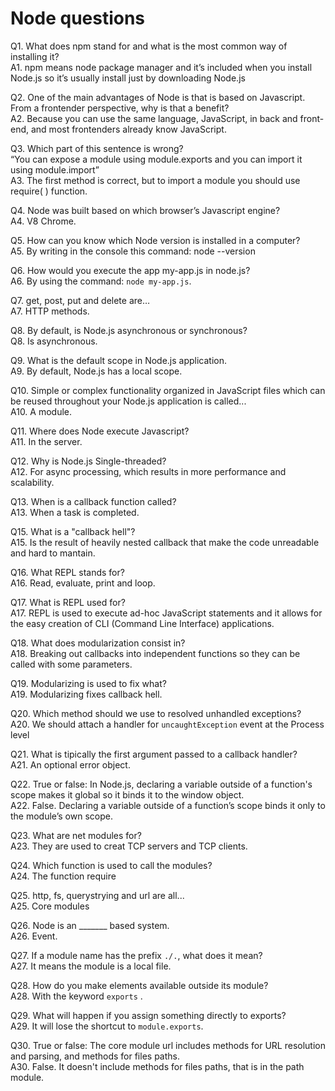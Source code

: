 # Node questions 

Q1. What does npm stand for and what is the most common way of installing it?<br>
A1. npm means node package manager and it’s included when you install Node.js so it’s usually install just by downloading Node.js

Q2. One of the main advantages of Node is that is based on Javascript. From a frontender perspective, why is that a benefit?<br>
A2. Because you can use the same language, JavaScript, in back and front-end, and most frontenders already know JavaScript.

Q3. Which part of this sentence is wrong? <br>
“You can expose a module using module.exports and you can import it using module.import”<br>
A3. The first method is correct, but to import a module you should use require( ) function.

Q4. Node was built based on which browser’s Javascript engine?<br>
A4. V8 Chrome.

Q5. How can you know which Node version is installed in a computer?<br>
A5. By writing in the console this command: node --version

Q6. How would you execute the app my-app.js in node.js? <br>
A6. By using the command: `node my-app.js`.

Q7. get, post, put and delete are…<br>
A7. HTTP methods.

Q8. By default, is Node.js asynchronous or synchronous?<br>
Q8. Is asynchronous.

Q9. What is the default scope in Node.js application. <br>
A9. By default, Node.js has a local scope.

Q10. Simple or complex functionality organized in JavaScript files which can be reused throughout your Node.js application is called...<br>
A10. A module.

Q11. Where does Node execute Javascript?<br>
A11. In the server.

Q12. Why is Node.js Single-threaded?<br>
A12. For async processing, which results in more performance and scalability.

Q13. When is a callback function called?<br>
A13. When a task is completed.

Q15. What is a "callback hell"?<br>
A15. Is the result of heavily nested callback that make the code unreadable and hard to mantain.

Q16. What REPL stands for?<br>
A16. Read, evaluate, print and loop.

Q17. What is REPL used for?<br>
A17. REPL is used to execute ad-hoc JavaScript statements and it allows for the easy creation of CLI (Command Line Interface) applications.

Q18. What does modularization consist in?<br>
A18. Breaking out callbacks into independent functions so they can be called with some parameters.

Q19. Modularizing is used to fix what?<br>
A19. Modularizing fixes callback hell.

Q20. Which method should we use to resolved unhandled exceptions?<br>
A20. We should  attach a handler for `uncaughtException` event at the Process level

Q21. What is tipically the first argument passed to a callback handler?<br>
A21. An optional error object.

Q22. True or false: In Node.js, declaring a variable outside of a function's scope makes it global so it binds it to the window object.<br>
A22. False. Declaring a variable outside of a function’s scope binds it only to the module’s own scope.

Q23. What are net modules for?<br>
A23. They are used to creat TCP servers and TCP clients.

Q24. Which function is used to call the modules?<br>
A24. The function require

Q25. http, fs, querystrying and url are all...<br>
A25. Core modules

Q26. Node is an _______ based system.<br>
A26. Event. 

Q27. If a module name has the prefix `./.`, what does it mean?<br>
A27. It means the module is a local file.

Q28. How do you make elements available outside its module?<br>
A28. With the keyword `exports` .

Q29. What will happen if you assign something directly to exports?<br>
A29. It will lose the shortcut to `module.exports`.

Q30. True or false:  The core module url includes methods for URL resolution and parsing, and methods for files paths.<br>
A30. False. It doesn't include methods for files paths, that is in the path module.